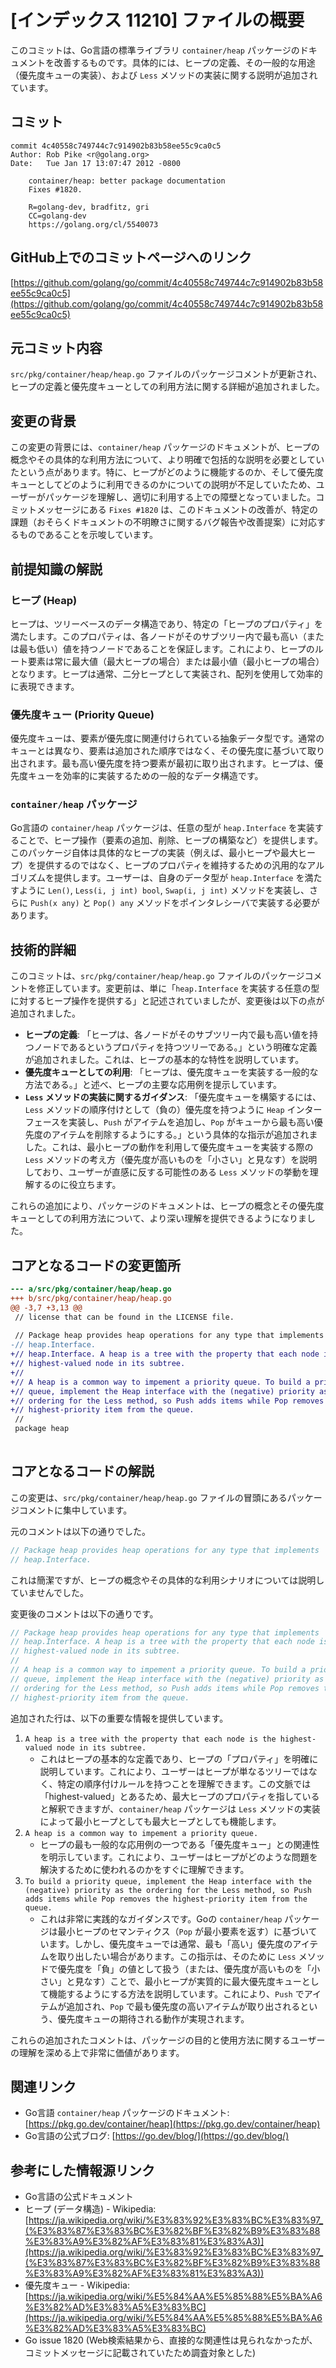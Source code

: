 # [インデックス 11210] ファイルの概要

このコミットは、Go言語の標準ライブラリ `container/heap` パッケージのドキュメントを改善するものです。具体的には、ヒープの定義、その一般的な用途（優先度キューの実装）、および `Less` メソッドの実装に関する説明が追加されています。

## コミット

```
commit 4c40558c749744c7c914902b83b58ee55c9ca0c5
Author: Rob Pike <r@golang.org>
Date:   Tue Jan 17 13:07:47 2012 -0800

    container/heap: better package documentation
    Fixes #1820.
    
    R=golang-dev, bradfitz, gri
    CC=golang-dev
    https://golang.org/cl/5540073
```

## GitHub上でのコミットページへのリンク

[https://github.com/golang/go/commit/4c40558c749744c7c914902b83b58ee55c9ca0c5](https://github.com/golang/go/commit/4c40558c749744c7c914902b83b58ee55c9ca0c5)

## 元コミット内容

`src/pkg/container/heap/heap.go` ファイルのパッケージコメントが更新され、ヒープの定義と優先度キューとしての利用方法に関する詳細が追加されました。

## 変更の背景

この変更の背景には、`container/heap` パッケージのドキュメントが、ヒープの概念やその具体的な利用方法について、より明確で包括的な説明を必要としていたという点があります。特に、ヒープがどのように機能するのか、そして優先度キューとしてどのように利用できるのかについての説明が不足していたため、ユーザーがパッケージを理解し、適切に利用する上での障壁となっていました。コミットメッセージにある `Fixes #1820` は、このドキュメントの改善が、特定の課題（おそらくドキュメントの不明瞭さに関するバグ報告や改善提案）に対応するものであることを示唆しています。

## 前提知識の解説

### ヒープ (Heap)

ヒープは、ツリーベースのデータ構造であり、特定の「ヒープのプロパティ」を満たします。このプロパティは、各ノードがそのサブツリー内で最も高い（または最も低い）値を持つノードであることを保証します。これにより、ヒープのルート要素は常に最大値（最大ヒープの場合）または最小値（最小ヒープの場合）となります。ヒープは通常、二分ヒープとして実装され、配列を使用して効率的に表現できます。

### 優先度キュー (Priority Queue)

優先度キューは、要素が優先度に関連付けられている抽象データ型です。通常のキューとは異なり、要素は追加された順序ではなく、その優先度に基づいて取り出されます。最も高い優先度を持つ要素が最初に取り出されます。ヒープは、優先度キューを効率的に実装するための一般的なデータ構造です。

### `container/heap` パッケージ

Go言語の `container/heap` パッケージは、任意の型が `heap.Interface` を実装することで、ヒープ操作（要素の追加、削除、ヒープの構築など）を提供します。このパッケージ自体は具体的なヒープの実装（例えば、最小ヒープや最大ヒープ）を提供するのではなく、ヒープのプロパティを維持するための汎用的なアルゴリズムを提供します。ユーザーは、自身のデータ型が `heap.Interface` を満たすように `Len()`, `Less(i, j int) bool`, `Swap(i, j int)` メソッドを実装し、さらに `Push(x any)` と `Pop() any` メソッドをポインタレシーバで実装する必要があります。

## 技術的詳細

このコミットは、`src/pkg/container/heap/heap.go` ファイルのパッケージコメントを修正しています。変更前は、単に「`heap.Interface` を実装する任意の型に対するヒープ操作を提供する」と記述されていましたが、変更後は以下の点が追加されました。

*   **ヒープの定義**: 「ヒープは、各ノードがそのサブツリー内で最も高い値を持つノードであるというプロパティを持つツリーである。」という明確な定義が追加されました。これは、ヒープの基本的な特性を説明しています。
*   **優先度キューとしての利用**: 「ヒープは、優先度キューを実装する一般的な方法である。」と述べ、ヒープの主要な応用例を提示しています。
*   **`Less` メソッドの実装に関するガイダンス**: 「優先度キューを構築するには、`Less` メソッドの順序付けとして（負の）優先度を持つように `Heap` インターフェースを実装し、`Push` がアイテムを追加し、`Pop` がキューから最も高い優先度のアイテムを削除するようにする。」という具体的な指示が追加されました。これは、最小ヒープの動作を利用して優先度キューを実装する際の `Less` メソッドの考え方（優先度が高いものを「小さい」と見なす）を説明しており、ユーザーが直感に反する可能性のある `Less` メソッドの挙動を理解するのに役立ちます。

これらの追加により、パッケージのドキュメントは、ヒープの概念とその優先度キューとしての利用方法について、より深い理解を提供できるようになりました。

## コアとなるコードの変更箇所

```diff
--- a/src/pkg/container/heap/heap.go
+++ b/src/pkg/container/heap/heap.go
@@ -3,7 +3,13 @@
 // license that can be found in the LICENSE file.
 
 // Package heap provides heap operations for any type that implements
-// heap.Interface.
+// heap.Interface. A heap is a tree with the property that each node is the
+// highest-valued node in its subtree.
+//
+// A heap is a common way to impement a priority queue. To build a priority
+// queue, implement the Heap interface with the (negative) priority as the
+// ordering for the Less method, so Push adds items while Pop removes the
+// highest-priority item from the queue.
 //
 package heap
 
```

## コアとなるコードの解説

この変更は、`src/pkg/container/heap/heap.go` ファイルの冒頭にあるパッケージコメントに集中しています。

元のコメントは以下の通りでした。
```go
// Package heap provides heap operations for any type that implements
// heap.Interface.
```
これは簡潔ですが、ヒープの概念やその具体的な利用シナリオについては説明していませんでした。

変更後のコメントは以下の通りです。
```go
// Package heap provides heap operations for any type that implements
// heap.Interface. A heap is a tree with the property that each node is the
// highest-valued node in its subtree.
//
// A heap is a common way to impement a priority queue. To build a priority
// queue, implement the Heap interface with the (negative) priority as the
// ordering for the Less method, so Push adds items while Pop removes the
// highest-priority item from the queue.
```
追加された行は、以下の重要な情報を提供しています。

1.  `A heap is a tree with the property that each node is the highest-valued node in its subtree.`
    *   これはヒープの基本的な定義であり、ヒープの「プロパティ」を明確に説明しています。これにより、ユーザーはヒープが単なるツリーではなく、特定の順序付けルールを持つことを理解できます。この文脈では「highest-valued」とあるため、最大ヒープのプロパティを指していると解釈できますが、`container/heap` パッケージは `Less` メソッドの実装によって最小ヒープとしても最大ヒープとしても機能します。
2.  `A heap is a common way to impement a priority queue.`
    *   ヒープの最も一般的な応用例の一つである「優先度キュー」との関連性を明示しています。これにより、ユーザーはヒープがどのような問題を解決するために使われるのかをすぐに理解できます。
3.  `To build a priority queue, implement the Heap interface with the (negative) priority as the ordering for the Less method, so Push adds items while Pop removes the highest-priority item from the queue.`
    *   これは非常に実践的なガイダンスです。Goの `container/heap` パッケージは最小ヒープのセマンティクス（`Pop` が最小要素を返す）に基づいています。しかし、優先度キューでは通常、最も「高い」優先度のアイテムを取り出したい場合があります。この指示は、そのために `Less` メソッドで優先度を「負」の値として扱う（または、優先度が高いものを「小さい」と見なす）ことで、最小ヒープが実質的に最大優先度キューとして機能するようにする方法を説明しています。これにより、`Push` でアイテムが追加され、`Pop` で最も優先度の高いアイテムが取り出されるという、優先度キューの期待される動作が実現されます。

これらの追加されたコメントは、パッケージの目的と使用方法に関するユーザーの理解を深める上で非常に価値があります。

## 関連リンク

*   Go言語 `container/heap` パッケージのドキュメント: [https://pkg.go.dev/container/heap](https://pkg.go.dev/container/heap)
*   Go言語の公式ブログ: [https://go.dev/blog/](https://go.dev/blog/)

## 参考にした情報源リンク

*   Go言語の公式ドキュメント
*   ヒープ (データ構造) - Wikipedia: [https://ja.wikipedia.org/wiki/%E3%83%92%E3%83%BC%E3%83%97_(%E3%83%87%E3%83%BC%E3%82%BF%E3%82%B9%E3%83%88%E3%83%A9%E3%82%AF%E3%83%81%E3%83%A3)](https://ja.wikipedia.org/wiki/%E3%83%92%E3%83%BC%E3%83%97_(%E3%83%87%E3%83%BC%E3%82%BF%E3%82%B9%E3%83%88%E3%83%A9%E3%82%AF%E3%83%81%E3%83%A3))
*   優先度キュー - Wikipedia: [https://ja.wikipedia.org/wiki/%E5%84%AA%E5%85%88%E5%BA%A6%E3%82%AD%E3%83%A5%E3%83%BC](https://ja.wikipedia.org/wiki/%E5%84%AA%E5%85%88%E5%BA%A6%E3%82%AD%E3%83%A5%E3%83%BC)
*   Go issue 1820 (Web検索結果から、直接的な関連性は見られなかったが、コミットメッセージに記載されていたため調査対象とした)
